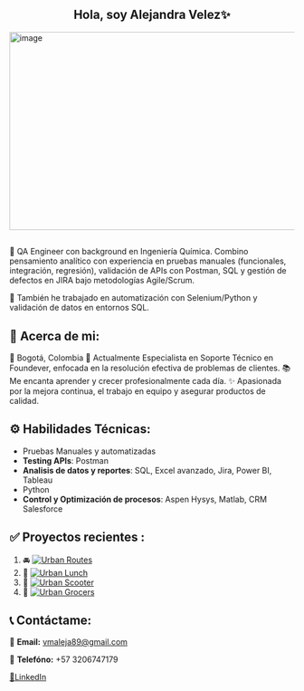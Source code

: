 ## <h2 align="center">Hola, soy Alejandra Velez✨</h2> 

<img width="1400" height="350" alt="image" src="https://github.com/user-attachments/assets/278705ba-15e3-486e-b2a4-04ea03db617e" />


## 
🔭 QA Engineer con background en Ingeniería Química. Combino pensamiento analítico con experiencia en pruebas manuales (funcionales, integración, regresión), validación de APIs con Postman, SQL y gestión de defectos en JIRA bajo metodologías Agile/Scrum.

🔧 También he trabajado en automatización con Selenium/Python y validación de datos en entornos SQL.

## 🌟 Acerca de mi:
📍 Bogotá, Colombia
💼 Actualmente Especialista en Soporte Técnico en Foundever, enfocada en la resolución efectiva de problemas de clientes.
📚 Me encanta aprender y crecer profesionalmente cada día.
✨ Apasionada por la mejora continua, el trabajo en equipo y asegurar productos de calidad.

## ⚙️ Habilidades Técnicas:
- Pruebas Manuales y automatizadas
- **Testing APIs**: Postman
- **Analisis de datos y reportes**: SQL, Excel avanzado, Jira, Power BI, Tableau
- Python
- **Control y Optimización de procesos**: Aspen Hysys, Matlab, CRM Salesforce
## ✅ Proyectos recientes : 
1. 🚘 [![Urban Routes](https://img.shields.io/badge/Urban%20Routes-Project-blue?style=for-the-badge)](https://github.com/AlejandraVB/qa-project-Urban-Routes-es)  
2. 🍔 [![Urban Lunch](https://img.shields.io/badge/Urban%20Lunch-Project-green?style=for-the-badge)](https://github.com/AlejandraVB/QA_UrbanLunch_PruebasUI)  
3. 🛴 [![Urban Scooter](https://img.shields.io/badge/Urban%20Scooter-Project-orange?style=for-the-badge)](https://github.com/AlejandraVB/QA_UrbanScooter_PruebasFuncionales_UI)  
4. 🛒 [![Urban Grocers](https://img.shields.io/badge/Urban%20Grocers-Project-red?style=for-the-badge)](https://github.com/AlejandraVB/qa-project-Urban-Grocers-app-es)  
## 📞 Contáctame: 
📩 **Email:** vmaleja89@gmail.com

📲 **Telefóno:** +57 3206747179

[🔗LinkedIn](www.linkedin.com/in/alejandravelez-qaengineer)
